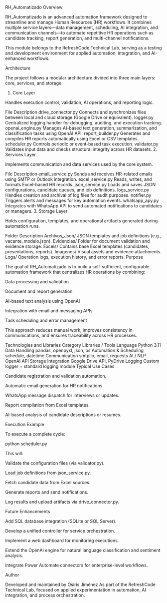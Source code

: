 RH_Automatizado
Overview

RH_Automatizado is an advanced automation framework designed to streamline and manage Human Resources (HR) workflows.
It combines multiple service layers—data management, scheduling, AI integration, and communication channels—to automate repetitive HR operations such as candidate tracking, report generation, and multi-channel notifications.

This module belongs to the RefreshCode Technical Lab, serving as a testing and development environment for applied automation, integration, and AI-enhanced workflows.

Architecture

The project follows a modular architecture divided into three main layers: core, services, and storage.

1. Core Layer

Handles execution control, validation, AI operations, and reporting logic.

File	Description
drive_connector.py	Connects and synchronizes files between local and cloud storage (Google Drive or equivalent).
logger.py	Centralized logging handler for debugging, auditing, and execution tracking.
openai_engine.py	Manages AI-based text generation, summarization, and classification tasks using OpenAI API.
report_builder.py	Generates and compiles HR reports automatically using Excel or CSV templates.
scheduler.py	Controls periodic or event-based task execution.
validator.py	Validates input data and checks structural integrity across HR datasets.
2. Services Layer

Implements communication and data services used by the core system.

File	Description
email_service.py	Sends and receives HR-related emails using SMTP or Outlook integration.
excel_service.py	Reads, writes, and formats Excel-based HR records.
json_service.py	Loads and saves JSON configurations, candidate queues, and job definitions.
logs_service.py	Handles creation and archival of log files for audit purposes.
notifier.py	Triggers alerts and messages for key automation events.
whatsapp_apy.py	Integrates with WhatsApp API to send automated notifications to candidates or managers.
3. Storage Layer

Holds configuration, templates, and operational artifacts generated during automation runs.

Folder	Description
Archivos_Json/	JSON templates and job definitions (e.g., vacante_modelo.json).
Evidencias/	Folder for document validation and evidence storage.
Excels/	Contains base Excel templates (candidates, presentations, reports).
Imagenes/	Visual assets and evidence attachments.
Logs/	Operation logs, execution history, and error reports.
Purpose

The goal of RH_Automatizado is to build a self-sufficient, configurable automation framework that centralizes HR operations by combining:

Data processing and validation

Document and report generation

AI-based text analysis using OpenAI

Integration with email and messaging APIs

Task scheduling and error management

This approach reduces manual work, improves consistency in communications, and ensures traceability across HR processes.

Technologies and Libraries
Category	Libraries / Tools
Language	Python 3.11
Data Handling	pandas, openpyxl, json, os
Automation & Scheduling	schedule, datetime
Communication	smtplib, email, requests
AI / NLP	OpenAI API
Storage Integration	Google Drive API, PyDrive
Logging	Custom logger + standard logging module
Typical Use Cases

Candidate registration and validation automation.

Automatic email generation for HR notifications.

WhatsApp message dispatch for interviews or updates.

Report compilation from Excel templates.

AI-based analysis of candidate descriptions or resumes.

Execution Example

To execute a complete cycle:

python scheduler.py


This will:

Validate the configuration files (via validator.py).

Load job definitions from json_service.py.

Fetch candidate data from Excel sources.

Generate reports and send notifications.

Log results and upload artifacts via drive_connector.py.

Future Enhancements

Add SQL database integration (SQLite or SQL Server).

Develop a unified controller for service orchestration.

Implement a web dashboard for monitoring executions.

Extend the OpenAI engine for natural language classification and sentiment analysis.

Integrate Power Automate connectors for enterprise-level workflows.

Author

Developed and maintained by Osiris Jiménez
As part of the RefreshCode Technical Lab, focused on applied experimentation in automation, AI integration, and process orchestration.
